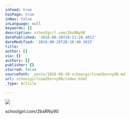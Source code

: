 ```yaml
---
inFeed: true
hasPage: true
inNav: false
inLanguage: null
keywords: []
description: schooIgirl.com/2bsRNy90
datePublished: '2016-08-28T20:21:28.401Z'
dateModified: '2016-08-28T20:16:48.393Z'
title: ''
author: []
via: {}
authors: []
publisher: {}
starred: false
sourcePath: _posts/2016-08-28-schooigirlcom2bsrny90.md
url: schooigirlcom2bsrny90/index.html
_type: Article

---
```

![](https://the-grid-user-content.s3-us-west-2.amazonaws.com/4b1bf5a0-be1e-417c-a7a8-783b6aa42630.jpg)

schooIgirl.com/2bsRNy90